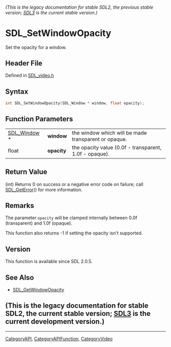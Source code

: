 ###### (This is the legacy documentation for stable SDL2, the previous stable version; [SDL3](https://wiki.libsdl.org/SDL3/) is the current stable version.)
# SDL_SetWindowOpacity

Set the opacity for a window.

## Header File

Defined in [SDL_video.h](https://github.com/libsdl-org/SDL/blob/SDL2/include/SDL_video.h)

## Syntax

```c
int SDL_SetWindowOpacity(SDL_Window * window, float opacity);
```

## Function Parameters

|                            |             |                                                        |
| -------------------------- | ----------- | ------------------------------------------------------ |
| [SDL_Window](SDL_Window) * | **window**  | the window which will be made transparent or opaque.   |
| float                      | **opacity** | the opacity value (0.0f - transparent, 1.0f - opaque). |

## Return Value

(int) Returns 0 on success or a negative error code on failure; call
[SDL_GetError](SDL_GetError)() for more information.

## Remarks

The parameter `opacity` will be clamped internally between 0.0f
(transparent) and 1.0f (opaque).

This function also returns -1 if setting the opacity isn't supported.

## Version

This function is available since SDL 2.0.5.

## See Also

- [SDL_GetWindowOpacity](SDL_GetWindowOpacity)


## (This is the legacy documentation for stable SDL2, the current stable version; [SDL3](https://wiki.libsdl.org/SDL3/) is the current development version.)



----
[CategoryAPI](CategoryAPI), [CategoryAPIFunction](CategoryAPIFunction), [CategoryVideo](CategoryVideo)

